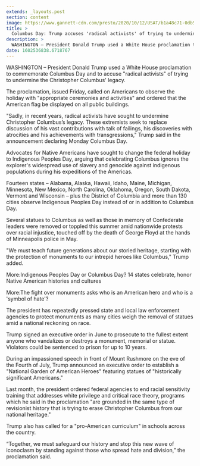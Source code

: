 ```yaml
--- 
extends: _layouts.post 
section: content 
image: https://www.gannett-cdn.com/presto/2020/10/12/USAT/b1a48c71-0db5-472d-945f-c12c4f309ee1-GTY_1228998405.jpg?crop=4499,2531,x0,y228&width=3200&height=1801&format=pjpg&auto=webp 
title: > 
  Columbus Day: Trump accuses 'radical activists' of trying to undermine explorer's legacy in holiday proclamation 
description: > 
  WASHINGTON – President Donald Trump used a White House proclamation to commemorate Columbus Day and to accuse "radical activists" of trying to undermine the Christopher Columbus' legacy.These extremists seek to replace discussion of his vast contributions with talk of failings, his discoveries with atrocities and his achievements with transgressions," Trump said in the announcement declaring Monday Columbus Day.Fourteen states – Alabama, Alaska, Hawaii, Idaho, Maine, Michigan, Minnesota, New Mexico, North Carolina, Oklahoma, Oregon, South Dakota, Vermont and Wisconsin – plus the District of Columbia and more than 130 cities observe Indigenous Peoples Day instead of or in addition to Columbus Day."We must teach future generations about our storied heritage, starting with the protection of monuments to our intrepid heroes like Columbus," Trump added.More:Indigenous Peoples Day or Columbus Day? 
date: 1602536838.6718767 
--- 
```

WASHINGTON – President Donald Trump used a White House proclamation to commemorate Columbus Day and to accuse "radical activists" of trying to undermine the Christopher Columbus' legacy.

The proclamation, issued Friday, called on Americans to observe the holiday with "appropriate ceremonies and activities" and ordered that the American flag be displayed on all public buildings.

"Sadly, in recent years, radical activists have sought to undermine Christopher Columbus’s legacy. These extremists seek to replace discussion of his vast contributions with talk of failings, his discoveries with atrocities and his achievements with transgressions," Trump said in the announcement declaring Monday Columbus Day.

Advocates for Native Americans have sought to change the federal holiday to Indigenous Peoples Day, arguing that celebrating Columbus ignores the explorer's widespread use of slavery and genocide against indigenous populations during his expeditions of the Americas.

Fourteen states – Alabama, Alaska, Hawaii, Idaho, Maine, Michigan, Minnesota, New Mexico, North Carolina, Oklahoma, Oregon, South Dakota, Vermont and Wisconsin – plus the District of Columbia and more than 130 cities observe Indigenous Peoples Day instead of or in addition to Columbus Day.

Several statues to Columbus as well as those in memory of Confederate leaders were removed or toppled this summer amid nationwide protests over racial injustice, touched off by the death of George Floyd at the hands of Minneapolis police in May.

"We must teach future generations about our storied heritage, starting with the protection of monuments to our intrepid heroes like Columbus," Trump added.

More:Indigenous Peoples Day or Columbus Day? 14 states celebrate, honor Native American histories and cultures

More:The fight over monuments asks who is an American hero and who is a 'symbol of hate'?

The president has repeatedly pressed state and local law enforcement agencies to protect monuments as many cities weigh the removal of statues amid a national reckoning on race.

Trump signed an executive order in June to prosecute to the fullest extent anyone who vandalizes or destroys a monument, memorial or statue. Violators could be sentenced to prison for up to 10 years.

During an impassioned speech in front of Mount Rushmore on the eve of the Fourth of July, Trump announced an executive order to establish a "National Garden of American Heroes" featuring statues of "historically significant Americans."

Last month, the president ordered federal agencies to end racial sensitivity training that addresses white privilege and critical race theory, programs which he said in the proclamation "are grounded in the same type of revisionist history that is trying to erase Christopher Columbus from our national heritage."

Trump also has called for a "pro-American curriculum" in schools across the country.

“Together, we must safeguard our history and stop this new wave of iconoclasm by standing against those who spread hate and division,” the proclamation said.